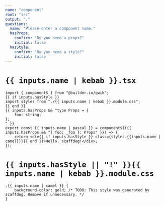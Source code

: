 ```yaml
---
name: "component"
root: "src"
output: "."
questions:
  name: "Please enter a component name."
  hasProps:
    confirm: "Do you need a props?"
    initial: false
  hasStyle:
    confirm: "Do you need a style?"
    initial: false
---
```


# `{{ inputs.name | kebab }}.tsx`

```
import { component$ } from "@builder.io/qwik";
{{ if inputs.hasStyle }}
import styles from "./{{ inputs.name | kebab }}.module.css";
{{ end }}
{{ inputs.hasProps && "type Props = {
	foo: string;
};
" }}
export const {{ inputs.name | pascal }} = component$(({{ inputs.hasProps && "{ foo: _foo }: Props" }}) => {
	return <div{{ if inputs.hasStyle }} class={styles.{{inputs.name | camel}}}{{ end }}>Hello, scaffdog!</div>;
});

```

# `{{ inputs.hasStyle || "!" }}{{ inputs.name | kebab }}.module.css`

```
.{{ inputs.name | camel }} {
	background-color: gold; /* TODO: This style was generated by scaffdog. Remove if unnecessary. */
}
```
